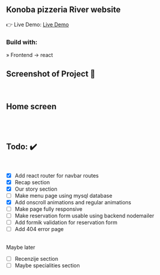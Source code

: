 <div align='center'><img style="width:20%"></div>

<h2>Konoba pizzeria River website</h2>

👉 Live Demo: <a href=''>Live Demo</a>

<h3>Build with:</h3>

» Frontend -> react <br>

<h2>Screenshot of Project 📸</h2>
<br>

## Home screen

<div align='center'>

<!-- <img src=""> -->

</div>

<br>

<br>

<h2>Todo: ✔️</h2>
<br>

- [x] Add react router for navbar routes
- [x] Recap section
- [x] Our story section
- [ ] Make menu page using mysql database
- [x] Add onscroll animations and regular animations
- [ ] Make page fully responsive
- [ ] Make reservation form usable using backend nodemailer
- [ ] Add formik validation for reservation form
- [ ] Add 404 error page

<br>
Maybe later
<br>

- [ ] Recenzije section
- [ ] Maybe specialities section

<br>
